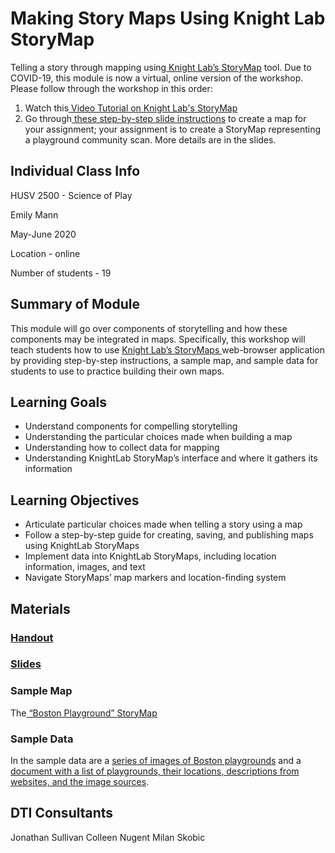 ﻿<h1>Making Story Maps Using Knight Lab StoryMap</h1>


Telling a story through mapping using[ Knight Lab’s StoryMap](https://storymap.knightlab.com/) tool. Due to COVID-19, this module is now a virtual, online version of the workshop. Please follow through the workshop in this order:



1. Watch this[ Video Tutorial on Knight Lab's StoryMap](https://www.youtube.com/watch?v=X33ud7RYZFg&feature=youtu.be)
2. Go through[ these step-by-step slide instructions](https://github.com/NULabNortheastern/digitalassignmentshowcase/blob/master/mapping/science_of_play-summer2020-mann/slides-storymaps.pdf) to create a map for your assignment; your assignment is to create a StoryMap representing a playground community scan. More details are in the slides.

<h2>Individual Class Info</h2>


HUSV 2500 - Science of Play

Emily Mann

May-June 2020

Location - online

Number of students - 19

<h2>Summary of Module</h2>


This module will go over components of storytelling and how these components may be integrated in maps. Specifically, this workshop will teach students how to use [Knight Lab’s StoryMaps ](https://storymap.knightlab.com/)web-browser application by providing step-by-step instructions, a sample map, and sample data for students to use to practice building their own maps. 

<h2>Learning Goals</h2>




*   Understand components for compelling storytelling
*   Understanding the particular choices made when building a map
*   Understanding how to collect data for mapping
*   Understanding KnightLab StoryMap’s interface and where it gathers its information

<h2>Learning Objectives</h2>




*   Articulate particular choices made when telling a story using a map
*   Follow a step-by-step guide for creating, saving, and publishing maps using KnightLab StoryMaps
*   Implement data into KnightLab StoryMaps, including location information, images, and text
*   Navigate StoryMaps’ map markers and location-finding system

<h2>Materials</h2>


### [Handout](https://github.com/NULabNortheastern/digitalassignmentshowcase/blob/master/mapping/science_of_play-summer2020-mann/handout.pdf)


### [Slides](https://github.com/NULabNortheastern/digitalassignmentshowcase/blob/master/mapping/science_of_play-summer2020-mann/slides-storymaps.pdf)</h3>


<h3>Sample Map</h3>


The[ “Boston Playground” StoryMap](https://uploads.knightlab.com/storymapjs/cb6cc275d5edffc5016e0757d6c37d3d/boston-playgrounds)

<h3>Sample Data</h3>


In the sample data are a [series of images of Boston playgrounds](https://github.com/NULabNortheastern/digitalassignmentshowcase/tree/master/mapping/science_of_play-summer2020-mann/data) and a[ document with a list of playgrounds, their locations, descriptions from websites, and the image sources](https://github.com/NULabNortheastern/digitalassignmentshowcase/blob/master/mapping/science_of_play-summer2020-mann/data/parks_locations_and_descriptions.pdf).

<h2>DTI Consultants</h3>


Jonathan Sullivan
Colleen Nugent
Milan Skobic

